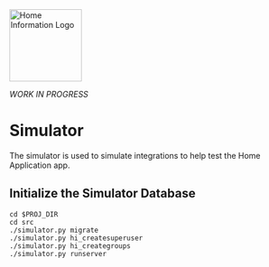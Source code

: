 <img src="../src/hi/static/img/hi-logo-w-tagline-197x96.png" alt="Home Information Logo" width="128">

_WORK IN PROGRESS_

# Simulator

The simulator is used to simulate integrations to help test the Home Application app.

## Initialize the Simulator Database

``` shell
cd $PROJ_DIR
cd src
./simulator.py migrate
./simulator.py hi_createsuperuser
./simulator.py hi_creategroups
./simulator.py runserver
```
